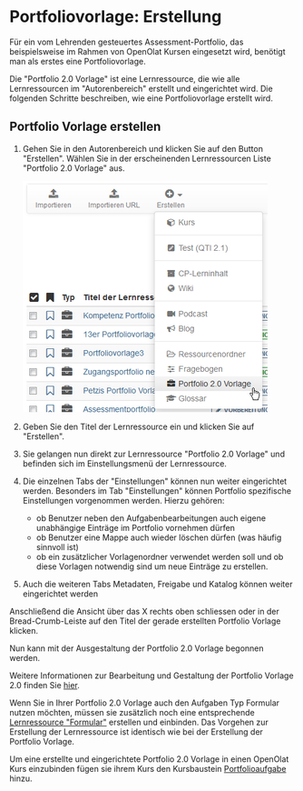 # Portfoliovorlage: Erstellung

Für ein vom Lehrenden gesteuertes Assessment-Portfolio, das beispielsweise im Rahmen von OpenOlat Kursen eingesetzt wird, benötigt man als erstes eine Portfoliovorlage.

Die "Portfolio 2.0 Vorlage" ist eine Lernressource, die wie alle Lernressourcen im "Autorenbereich" erstellt und eingerichtet wird. Die folgenden Schritte beschreiben, wie eine Portfoliovorlage erstellt wird.

Portfolio Vorlage erstellen  
---  
1. Gehen Sie in den Autorenbereich und klicken Sie auf den Button "Erstellen". Wählen Sie in der erscheinenden Lernressourcen Liste "Portfolio 2.0 Vorlage" aus.

    ![](assets/portfolio_erstellen.png)  
  
2. Geben Sie den Titel der Lernressource ein und klicken Sie auf "Erstellen".

3. Sie gelangen nun direkt zur Lernressource "Portfolio 2.0 Vorlage" und befinden sich im Einstellungsmenü der Lernressource. 
  
4. Die einzelnen Tabs der "Einstellungen" können nun weiter eingerichtet werden. Besonders im Tab "Einstellungen" können Portfolio spezifische Einstellungen vorgenommen werden.
Hierzu gehören:
    
    * ob Benutzer neben den Aufgabenbearbeitungen auch eigene unabhängige Einträge im Portfolio vornehmen dürfen
    * ob Benutzer eine Mappe auch wieder löschen dürfen (was häufig sinnvoll ist)
    * ob ein zusätzlicher Vorlagenordner verwendet werden soll und ob diese Vorlagen notwendig sind um neue Einträge zu erstellen.

6. Auch die weiteren Tabs Metadaten, Freigabe und Katalog können weiter eingerichtet werden  
  
Anschließend die Ansicht über das X rechts oben schliessen oder in der Bread-Crumb-Leiste auf den Titel der gerade erstellten Portfolio Vorlage klicken.  

Nun kann mit der Ausgestaltung der Portfolio 2.0 Vorlage begonnen werden.  

Weitere Informationen zur Bearbeitung und Gestaltung der Portfolio Vorlage 2.0 finden Sie [hier](Portfolio_template_Administration_and_editing.de.md).  
  
Wenn Sie in Ihrer Portfolio 2.0 Vorlage auch den Aufgaben Typ Formular nutzen möchten, müssen sie zusätzlich noch eine entsprechende [Lernressource "Formular"](../learningresources/Forms_in_the_ePortfolio_template.de.md) erstellen und einbinden. Das Vorgehen zur Erstellung der Lernressource ist identisch wie bei der Erstellung der Portfolio Vorlage.

Um eine erstellte und eingerichtete Portfolio 2.0 Vorlage in einen OpenOlat Kurs einzubinden fügen sie ihrem Kurs den Kursbaustein [Portfolioaufgabe](Creating_Portfolio_Tasks.de.md) hinzu.

